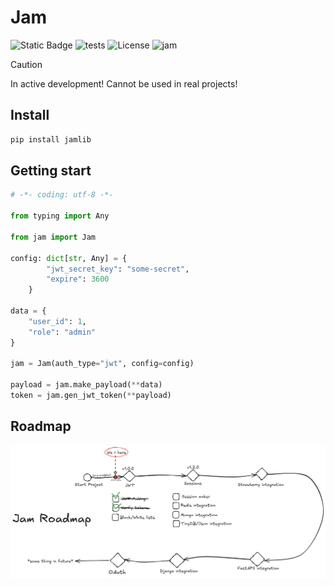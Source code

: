 # Jam

![Static Badge](https://img.shields.io/badge/Python-3.13-blue?logo=python&logoColor=white)
![tests](https://github.com/lyaguxafrog/jam/actions/workflows/run-tests.yml/badge.svg) ![License](https://img.shields.io/badge/Licese-MIT-grey?link=https%3A%2F%2Fgithub.com%2Flyaguxafrog%2Fjam%2Fblob%2Frelease%2FLICENSE.md)
![jam](https://img.shields.io/badge/jam-3.0.0_alpha-white?style=flat&labelColor=red)


> [!CAUTION]
> In active development! Cannot be used in real projects!
> 

## Install
```bash
pip install jamlib
```

## Getting start
```python
# -*- coding: utf-8 -*-

from typing import Any

from jam import Jam

config: dict[str, Any] = {
        "jwt_secret_key": "some-secret",
        "expire": 3600
    }

data = {
    "user_id": 1,
    "role": "admin"
}

jam = Jam(auth_type="jwt", config=config)

payload = jam.make_payload(**data)
token = jam.gen_jwt_token(**payload)
```

## Roadmap
![Roadmap](assets/roadmap.png)
